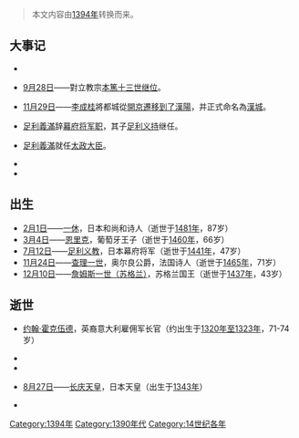 > 本文内容由[1394年](https://zh.wikipedia.org/wiki/1394年)转换而来。


## 大事记

  -
  - [9月28日](../Page/9月28日.md "wikilink")——對立教宗[本篤十三世继位](https://zh.wikipedia.org/wiki/本篤十三世_\(對立教宗\) "wikilink")。

  - [11月29日](../Page/11月29日.md "wikilink")——[李成桂](../Page/李成桂.md "wikilink")將都城從[開京遷移到了漢陽](https://zh.wikipedia.org/wiki/開京 "wikilink")，并正式命名為[漢城](../Page/首爾.md "wikilink")。

  - [足利義滿](../Page/足利義滿.md "wikilink")辞[幕府将军职](https://zh.wikipedia.org/wiki/幕府将军 "wikilink")，其子[足利义持](../Page/足利义持.md "wikilink")继任。

  - [足利義滿](../Page/足利義滿.md "wikilink")就任[太政大臣](../Page/太政大臣.md "wikilink")。

  -
  -
## 出生

  - [2月1日](../Page/2月1日.md "wikilink")——[一休](../Page/一休.md "wikilink")，日本和尚和诗人（逝世于[1481年](https://zh.wikipedia.org/wiki/1481年 "wikilink")，87岁）
  - [3月4日](../Page/3月4日.md "wikilink")——[恩里克](../Page/恩里克_\(航海家\).md "wikilink")，葡萄牙王子（逝世于[1460年](https://zh.wikipedia.org/wiki/1460年 "wikilink")，66岁）
  - [7月12日](https://zh.wikipedia.org/wiki/7月12日 "wikilink")——[足利义教](../Page/足利义教.md "wikilink")，日本幕府将军（逝世于[1441年](https://zh.wikipedia.org/wiki/1441年 "wikilink")，47岁）
  - [11月24日](../Page/11月24日.md "wikilink")——[查理一世](../Page/查理一世_\(奥尔良公爵\).md "wikilink")，奥尔良公爵，法国诗人（逝世于[1465年](https://zh.wikipedia.org/wiki/1465年 "wikilink")，71岁）
  - [12月10日](../Page/12月10日.md "wikilink")——[詹姆斯一世（苏格兰）](../Page/詹姆斯一世_\(苏格兰\).md "wikilink")，苏格兰国王（逝世于[1437年](https://zh.wikipedia.org/wiki/1437年 "wikilink")，43岁）

## 逝世

  - [约翰·霍克伍德](../Page/约翰·霍克伍德.md "wikilink")，英裔意大利雇佣军长官（约出生于[1320年至](https://zh.wikipedia.org/wiki/1320年 "wikilink")[1323年](https://zh.wikipedia.org/wiki/1323年 "wikilink")，71-74岁）

  -
  -
  - [8月27日](../Page/8月27日.md "wikilink")——[长庆天皇](https://zh.wikipedia.org/wiki/长庆天皇 "wikilink")，日本天皇（出生于[1343年](https://zh.wikipedia.org/wiki/1343年 "wikilink")）

  -
[Category:1394年](https://zh.wikipedia.org/wiki/Category:1394年 "wikilink") [Category:1390年代](https://zh.wikipedia.org/wiki/Category:1390年代 "wikilink") [Category:14世纪各年](https://zh.wikipedia.org/wiki/Category:14世纪各年 "wikilink")